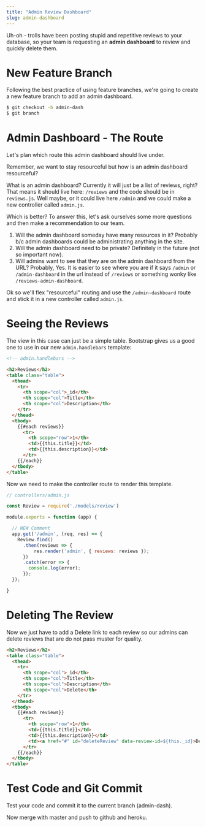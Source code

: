 ```yaml
---
title: "Admin Review Dashboard"
slug: admin-dashboard
---
```


Uh-oh - trolls have been posting stupid and repetitive reviews to your database, so your team is requesting an **admin dashboard** to review and quickly delete them.

# New Feature Branch

Following the best practice of using feature branches, we're going to create a new feature branch to add an admin dashboard.

```bash
$ git checkout -b admin-dash
$ git branch
```

# Admin Dashboard - The Route

Let's plan which route this admin dashboard should live under.

Remember, we want to stay resourceful but how is an admin dashboard resourceful?

What is an admin dashboard? Currently it will just be a list of reviews, right? That means it should live here: `/reviews` and the code should be in `reviews.js`. Well maybe, or it could live here `/admin` and we could make a new controller called `admin.js`.

Which is better? To answer this, let's ask ourselves some more questions and then make a recommendation to our team.

1. Will the admin dashboard someday have many resources in it? Probably b/c admin dashboards could be administrating anything in the site.
1. Will the admin dashboard need to be private? Definitely in the future (not so important now).
1. Will admins want to see that they are on the admin dashboard from the URL? Probably, Yes. It is easier to see where you are if it says `/admin` or `/admin-dashboard` in the url instead of `/reviews` or something wonky like `/reviews-admin-dashboard`.

Ok so we'll flex "resourceful" routing and use the `/admin-dashboard` route and stick it in a new controller called `admin.js`.

# Seeing the Reviews

The view in this case can just be a simple table. Bootstrap gives us a good one to use in our new `admin.handlebars` template:

```HTML
<!-- admin.handlebars -->

<h2>Reviews</h2>
<table class="table">
  <thead>
    <tr>
      <th scope="col">_id</th>
      <th scope="col">Title</th>
      <th scope="col">Description</th>
    </tr>
  </thead>
  <tbody>
    {{#each reviews}}
      <tr>
        <th scope="row">1</th>
        <td>{{this.title}}</td>
        <td>{{this.description}}</td>
      </tr>
    {{/each}}
  </tbody>
</table>
```

Now we need to make the controller route to render this template.

```js
// controllers/admin.js

const Review = require('./models/review')

module.exports = function (app) {

  // NEW Comment
  app.get('/admin', (req, res) => {
    Review.find()
      .then(reviews => {
          res.render('admin', { reviews: reviews });
      })
      .catch(error => {
        console.log(error);
      });
  });

}
```


# Deleting The Review

Now we just have to add a Delete link to each review so our admins can delete reviews that are do not pass muster for quality.

```HTML
<h2>Reviews</h2>
<table class="table">
  <thead>
    <tr>
      <th scope="col">_id</th>
      <th scope="col">Title</th>
      <th scope="col">Description</th>
      <th scope="col">Delete</th>
    </tr>
  </thead>
  <tbody>
    {{#each reviews}}
      <tr>
        <th scope="row">1</th>
        <td>{{this.title}}</td>
        <td>{{this.description}}</td>
        <td><a href="#" id="deleteReview" data-review-id=${this._id}>Delete</a></td>
      </tr>
    {{/each}}
  </tbody>
</table>
```



# Test Code and Git Commit

Test your code and commit it to the current branch (admin-dash).

Now merge with master and push to github and heroku.
